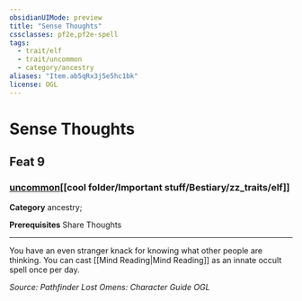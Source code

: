 ```yaml
---
obsidianUIMode: preview
title: "Sense Thoughts"
cssclasses: pf2e,pf2e-spell
tags:
  - trait/elf
  - trait/uncommon
  - category/ancestry
aliases: "Item.ab5qRx3j5e5hc1bk"
license: OGL
---
```

# Sense Thoughts
## Feat 9
### [uncommon](cool%20folder/Important%20stuff/Bestiary/zz_traits/uncommon.md "Uncommon Rarity Trait")[[cool folder/Important stuff/Bestiary/zz_traits/elf]]

**Category** ancestry; 



**Prerequisites** Share Thoughts
* * *
You have an even stranger knack for knowing what other people are thinking. You can cast [[Mind Reading|Mind Reading]] as an innate occult spell once per day.

*Source: Pathfinder Lost Omens: Character Guide*
*OGL*